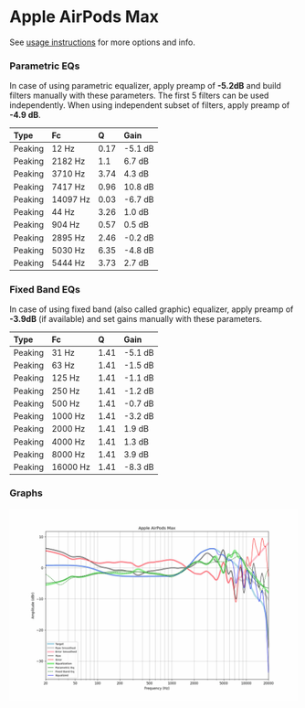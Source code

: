# Apple AirPods Max
See [usage instructions](https://github.com/jaakkopasanen/AutoEq#usage) for more options and info.

### Parametric EQs
In case of using parametric equalizer, apply preamp of **-5.2dB** and build filters manually
with these parameters. The first 5 filters can be used independently.
When using independent subset of filters, apply preamp of **-4.9 dB**.

| Type    | Fc       |    Q | Gain    |
|:--------|:---------|:-----|:--------|
| Peaking | 12 Hz    | 0.17 | -5.1 dB |
| Peaking | 2182 Hz  | 1.1  | 6.7 dB  |
| Peaking | 3710 Hz  | 3.74 | 4.3 dB  |
| Peaking | 7417 Hz  | 0.96 | 10.8 dB |
| Peaking | 14097 Hz | 0.03 | -6.7 dB |
| Peaking | 44 Hz    | 3.26 | 1.0 dB  |
| Peaking | 904 Hz   | 0.57 | 0.5 dB  |
| Peaking | 2895 Hz  | 2.46 | -0.2 dB |
| Peaking | 5030 Hz  | 6.35 | -4.8 dB |
| Peaking | 5444 Hz  | 3.73 | 2.7 dB  |

### Fixed Band EQs
In case of using fixed band (also called graphic) equalizer, apply preamp of **-3.9dB**
(if available) and set gains manually with these parameters.

| Type    | Fc       |    Q | Gain    |
|:--------|:---------|:-----|:--------|
| Peaking | 31 Hz    | 1.41 | -5.1 dB |
| Peaking | 63 Hz    | 1.41 | -1.5 dB |
| Peaking | 125 Hz   | 1.41 | -1.1 dB |
| Peaking | 250 Hz   | 1.41 | -1.2 dB |
| Peaking | 500 Hz   | 1.41 | -0.7 dB |
| Peaking | 1000 Hz  | 1.41 | -3.2 dB |
| Peaking | 2000 Hz  | 1.41 | 1.9 dB  |
| Peaking | 4000 Hz  | 1.41 | 1.3 dB  |
| Peaking | 8000 Hz  | 1.41 | 3.9 dB  |
| Peaking | 16000 Hz | 1.41 | -8.3 dB |

### Graphs
![](./Apple%20AirPods%20Max.png)